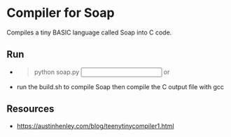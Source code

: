 # Compiler for Soap

Compiles a tiny BASIC language called Soap into C code.


## Run
* > python soap.py <input file>
or 
* run the build.sh to compile Soap then compile the C output file with gcc



## Resources
* https://austinhenley.com/blog/teenytinycompiler1.html
